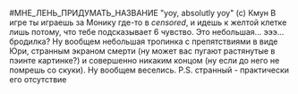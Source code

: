 #МНЕ_ЛЕНЬ_ПРИДУМАТЬ_НАЗВАНИЕ
"yoy, absolutly yoy"
(c) Кмун
В игре ты играешь за Монику где-то в *censored*, и идешь к желтой клетке лишь потому, что тебе подсказывает 6 чувство.
Это небольшая... эээ... бродилка? Ну вообщем небольшая тропинка с препятствиями в виде Юри, странным экраном смерти (ну может вас пугают растянутые в пэинте картинке?) и совершенно никаким концом (ну если до него не помрешь со скуки). Ну вообщем веселись.
P.S. странный - практически его отсутствие
